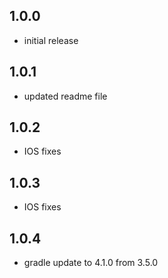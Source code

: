 ## 1.0.0
 - initial release

## 1.0.1
 - updated readme file

## 1.0.2
 - IOS fixes

## 1.0.3
 - IOS fixes

## 1.0.4
 - gradle update to 4.1.0 from 3.5.0